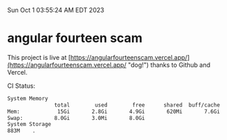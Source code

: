 Sun Oct  1 03:55:24 AM EDT 2023

# angular fourteen scam


This project is live at [https://angularfourteenscam.vercel.app/](https://angularfourteenscam.vercel.app/ "dog!") thanks to Github and Vercel.

CI Status: 

```bash
System Memory
               total        used        free      shared  buff/cache   available
Mem:            15Gi       2.8Gi       4.9Gi       620Mi       7.6Gi        11Gi
Swap:          8.0Gi       3.0Mi       8.0Gi
System Storage
883M	.
